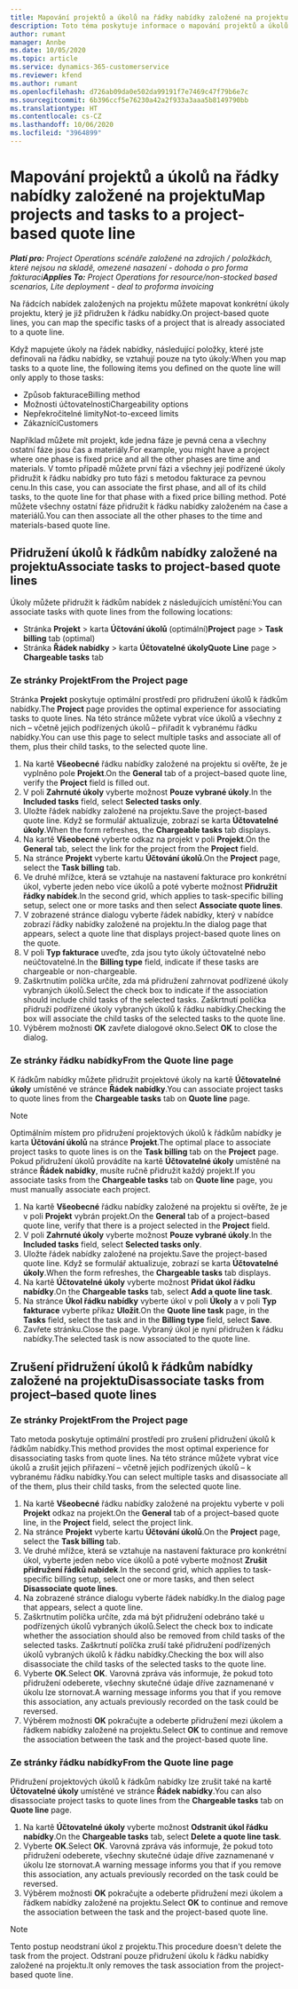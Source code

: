 ```yaml
---
title: Mapování projektů a úkolů na řádky nabídky založené na projektu
description: Toto téma poskytuje informace o mapování projektů a úkolů na řádku nabídky založené na projektu.
author: rumant
manager: Annbe
ms.date: 10/05/2020
ms.topic: article
ms.service: dynamics-365-customerservice
ms.reviewer: kfend
ms.author: rumant
ms.openlocfilehash: d726ab09da0e502da99191f7e7469c47f79b6e7c
ms.sourcegitcommit: 6b396ccf5e76230a42a2f933a3aaa5b8149790bb
ms.translationtype: HT
ms.contentlocale: cs-CZ
ms.lasthandoff: 10/06/2020
ms.locfileid: "3964899"
---
```

# <a name="map-projects-and-tasks-to-a-project-based-quote-line"></a><span data-ttu-id="8a867-103">Mapování projektů a úkolů na řádky nabídky založené na projektu</span><span class="sxs-lookup"><span data-stu-id="8a867-103">Map projects and tasks to a project-based quote line</span></span>

<span data-ttu-id="8a867-104">_**Platí pro:** Project Operations scénáře založené na zdrojích / položkách, které nejsou na skladě, omezené nasazení - dohoda o pro forma fakturaci_</span><span class="sxs-lookup"><span data-stu-id="8a867-104">_**Applies To:** Project Operations for resource/non-stocked based scenarios, Lite deployment - deal to proforma invoicing_</span></span>

<span data-ttu-id="8a867-105">Na řádcích nabídek založených na projektu můžete mapovat konkrétní úkoly projektu, který je již přidružen k řádku nabídky.</span><span class="sxs-lookup"><span data-stu-id="8a867-105">On project-based quote lines, you can map the specific tasks of a project that is already associated to a quote line.</span></span>

<span data-ttu-id="8a867-106">Když mapujete úkoly na řádek nabídky, následující položky, které jste definovali na řádku nabídky, se vztahují pouze na tyto úkoly:</span><span class="sxs-lookup"><span data-stu-id="8a867-106">When you map tasks to a quote line, the following items you defined on the quote line will only apply to those tasks:</span></span>

- <span data-ttu-id="8a867-107">Způsob fakturace</span><span class="sxs-lookup"><span data-stu-id="8a867-107">Billing method</span></span>
- <span data-ttu-id="8a867-108">Možnosti účtovatelnosti</span><span class="sxs-lookup"><span data-stu-id="8a867-108">Chargeability options</span></span>
- <span data-ttu-id="8a867-109">Nepřekročitelné limity</span><span class="sxs-lookup"><span data-stu-id="8a867-109">Not-to-exceed limits</span></span>
- <span data-ttu-id="8a867-110">Zákazníci</span><span class="sxs-lookup"><span data-stu-id="8a867-110">Customers</span></span>

<span data-ttu-id="8a867-111">Například můžete mít projekt, kde jedna fáze je pevná cena a všechny ostatní fáze jsou čas a materiály.</span><span class="sxs-lookup"><span data-stu-id="8a867-111">For example, you might have a project where one phase is fixed price and all the other phases are time and materials.</span></span> <span data-ttu-id="8a867-112">V tomto případě můžete první fázi a všechny její podřízené úkoly přidružit k řádku nabídky pro tuto fázi s metodou fakturace za pevnou cenu.</span><span class="sxs-lookup"><span data-stu-id="8a867-112">In this case, you can associate the first phase, and all of its child tasks, to the quote line for that phase with a fixed price billing method.</span></span> <span data-ttu-id="8a867-113">Poté můžete všechny ostatní fáze přidružit k řádku nabídky založeném na čase a materiálů.</span><span class="sxs-lookup"><span data-stu-id="8a867-113">You can then associate all the other phases to the time and materials-based quote line.</span></span>

## <a name="associate-tasks-to-project-based-quote-lines"></a><span data-ttu-id="8a867-114">Přidružení úkolů k řádkům nabídky založené na projektu</span><span class="sxs-lookup"><span data-stu-id="8a867-114">Associate tasks to project-based quote lines</span></span>

<span data-ttu-id="8a867-115">Úkoly můžete přidružit k řádkům nabídek z následujících umístění:</span><span class="sxs-lookup"><span data-stu-id="8a867-115">You can associate tasks with quote lines from the following locations:</span></span>

- <span data-ttu-id="8a867-116">Stránka **Projekt** > karta **Účtování úkolů** (optimální)</span><span class="sxs-lookup"><span data-stu-id="8a867-116">**Project** page > **Task billing** tab (optimal)</span></span>
- <span data-ttu-id="8a867-117">Stránka **Řádek nabídky** > karta **Účtovatelné úkoly**</span><span class="sxs-lookup"><span data-stu-id="8a867-117">**Quote Line** page > **Chargeable tasks** tab</span></span> 

### <a name="from-the-project-page"></a><span data-ttu-id="8a867-118">Ze stránky Projekt</span><span class="sxs-lookup"><span data-stu-id="8a867-118">From the Project page</span></span>

<span data-ttu-id="8a867-119">Stránka **Projekt** poskytuje optimální prostředí pro přidružení úkolů k řádkům nabídky.</span><span class="sxs-lookup"><span data-stu-id="8a867-119">The **Project** page provides the optimal experience for associating tasks to quote lines.</span></span> <span data-ttu-id="8a867-120">Na této stránce můžete vybrat více úkolů a všechny z nich – včetně jejich podřízených úkolů – přiřadit k vybranému řádku nabídky.</span><span class="sxs-lookup"><span data-stu-id="8a867-120">You can use this page to select multiple tasks and associate all of them, plus their child tasks, to the selected quote line.</span></span>

1. <span data-ttu-id="8a867-121">Na kartě **Všeobecné** řádku nabídky založené na projektu si ověřte, že je vyplněno pole **Projekt**.</span><span class="sxs-lookup"><span data-stu-id="8a867-121">On the **General** tab of a project–based quote line, verify the **Project** field is filled out.</span></span>
2. <span data-ttu-id="8a867-122">V poli **Zahrnuté úkoly** vyberte možnost **Pouze vybrané úkoly**.</span><span class="sxs-lookup"><span data-stu-id="8a867-122">In the **Included tasks** field, select **Selected tasks only**.</span></span>
3. <span data-ttu-id="8a867-123">Uložte řádek nabídky založené na projektu.</span><span class="sxs-lookup"><span data-stu-id="8a867-123">Save the project-based quote line.</span></span> <span data-ttu-id="8a867-124">Když se formulář aktualizuje, zobrazí se karta **Účtovatelné úkoly**.</span><span class="sxs-lookup"><span data-stu-id="8a867-124">When the form refreshes, the **Chargeable tasks** tab displays.</span></span>
4. <span data-ttu-id="8a867-125">Na kartě **Všeobecné** vyberte odkaz na projekt v poli **Projekt**.</span><span class="sxs-lookup"><span data-stu-id="8a867-125">On the **General** tab, select the link for the project from the **Project** field.</span></span>
5. <span data-ttu-id="8a867-126">Na stránce **Projekt** vyberte kartu **Účtování úkolů**.</span><span class="sxs-lookup"><span data-stu-id="8a867-126">On the **Project** page, select the **Task billing** tab.</span></span>
6. <span data-ttu-id="8a867-127">Ve druhé mřížce, která se vztahuje na nastavení fakturace pro konkrétní úkol, vyberte jeden nebo více úkolů a poté vyberte možnost **Přidružit řádky nabídek**.</span><span class="sxs-lookup"><span data-stu-id="8a867-127">In the second grid, which applies to task-specific billing setup, select one or more tasks and then select **Associate quote lines**.</span></span>
7. <span data-ttu-id="8a867-128">V zobrazené stránce dialogu vyberte řádek nabídky, který v nabídce zobrazí řádky nabídky založené na projektu.</span><span class="sxs-lookup"><span data-stu-id="8a867-128">In the dialog page that appears, select a quote line that displays project-based quote lines on the quote.</span></span>
8. <span data-ttu-id="8a867-129">V poli **Typ fakturace** uveďte, zda jsou tyto úkoly účtovatelné nebo neúčtovatelné.</span><span class="sxs-lookup"><span data-stu-id="8a867-129">In the **Billing type** field, indicate if these tasks are chargeable or non-chargeable.</span></span>
9. <span data-ttu-id="8a867-130">Zaškrtnutím políčka určíte, zda má přidružení zahrnovat podřízené úkoly vybraných úkolů.</span><span class="sxs-lookup"><span data-stu-id="8a867-130">Select the check box to indicate if the association should include child tasks of the selected tasks.</span></span> <span data-ttu-id="8a867-131">Zaškrtnutí políčka přidruží podřízené úkoly vybraných úkolů k řádku nabídky.</span><span class="sxs-lookup"><span data-stu-id="8a867-131">Checking the box will associate the child tasks of the selected tasks to the quote line.</span></span>
10. <span data-ttu-id="8a867-132">Výběrem možnosti **OK** zavřete dialogové okno.</span><span class="sxs-lookup"><span data-stu-id="8a867-132">Select **OK** to close the dialog.</span></span>

### <a name="from-the-quote-line-page"></a><span data-ttu-id="8a867-133">Ze stránky řádku nabídky</span><span class="sxs-lookup"><span data-stu-id="8a867-133">From the Quote line page</span></span>

<span data-ttu-id="8a867-134">K řádkům nabídky můžete přidružit projektové úkoly na kartě **Účtovatelné úkoly** umístěné ve stránce **Řádek nabídky**.</span><span class="sxs-lookup"><span data-stu-id="8a867-134">You can associate project tasks to quote lines from the **Chargeable tasks** tab on **Quote line** page.</span></span>

>[!NOTE]
><span data-ttu-id="8a867-135">Optimálním místem pro přidružení projektových úkolů k řádkům nabídky je karta **Účtování úkolů** na stránce **Projekt**.</span><span class="sxs-lookup"><span data-stu-id="8a867-135">The optimal place to associate project tasks to quote lines is on the **Task billing** tab on the **Project** page.</span></span> <span data-ttu-id="8a867-136">Pokud přidružení úkolů provádíte na kartě **Účtovatelné úkoly** umístěné na stránce **Řádek nabídky**, musíte ručně přidružit každý projekt.</span><span class="sxs-lookup"><span data-stu-id="8a867-136">If you associate tasks from the **Chargeable tasks** tab on **Quote line** page, you must manually associate each project.</span></span>

1. <span data-ttu-id="8a867-137">Na kartě **Všeobecné** řádku nabídky založené na projektu si ověřte, že je v poli **Projekt** vybrán projekt.</span><span class="sxs-lookup"><span data-stu-id="8a867-137">On the **General** tab of a project–based quote line, verify that there is a project selected in the **Project** field.</span></span>
2. <span data-ttu-id="8a867-138">V poli **Zahrnuté úkoly** vyberte možnost **Pouze vybrané úkoly**.</span><span class="sxs-lookup"><span data-stu-id="8a867-138">In the **Included tasks** field, select **Selected tasks only**.</span></span>
3. <span data-ttu-id="8a867-139">Uložte řádek nabídky založené na projektu.</span><span class="sxs-lookup"><span data-stu-id="8a867-139">Save the project-based quote line.</span></span> <span data-ttu-id="8a867-140">Když se formulář aktualizuje, zobrazí se karta **Účtovatelné úkoly**.</span><span class="sxs-lookup"><span data-stu-id="8a867-140">When the form refreshes, the **Chargeable tasks** tab displays.</span></span>
4. <span data-ttu-id="8a867-141">Na kartě **Účtovatelné úkoly** vyberte možnost **Přidat úkol řádku nabídky**.</span><span class="sxs-lookup"><span data-stu-id="8a867-141">On the **Chargeable tasks** tab, select **Add a quote line task**.</span></span>
5. <span data-ttu-id="8a867-142">Na stránce **Úkol řádku nabídky** vyberte úkol v poli **Úkoly** a v poli **Typ fakturace** vyberte příkaz **Uložit**.</span><span class="sxs-lookup"><span data-stu-id="8a867-142">On the **Quote line task** page, in the **Tasks** field, select the task and in the **Billing type** field, select **Save**.</span></span> 
6. <span data-ttu-id="8a867-143">Zavřete stránku.</span><span class="sxs-lookup"><span data-stu-id="8a867-143">Close the page.</span></span> <span data-ttu-id="8a867-144">Vybraný úkol je nyní přidružen k řádku nabídky.</span><span class="sxs-lookup"><span data-stu-id="8a867-144">The selected task is now associated to the quote line.</span></span>

## <a name="disassociate-tasks-from-projectbased-quote-lines"></a><span data-ttu-id="8a867-145">Zrušení přidružení úkolů k řádkům nabídky založené na projektu</span><span class="sxs-lookup"><span data-stu-id="8a867-145">Disassociate tasks from project–based quote lines</span></span>

### <a name="from-the-project-page"></a><span data-ttu-id="8a867-146">Ze stránky Projekt</span><span class="sxs-lookup"><span data-stu-id="8a867-146">From the Project page</span></span>

<span data-ttu-id="8a867-147">Tato metoda poskytuje optimální prostředí pro zrušení přidružení úkolů k řádkům nabídky.</span><span class="sxs-lookup"><span data-stu-id="8a867-147">This method provides the most optimal experience for disassociating tasks from quote lines.</span></span> <span data-ttu-id="8a867-148">Na této stránce můžete vybrat více úkolů a zrušit jejich přiřazení – včetně jejich podřízených úkolů – k vybranému řádku nabídky.</span><span class="sxs-lookup"><span data-stu-id="8a867-148">You can select multiple tasks and disassociate all of the them, plus their child tasks, from the selected quote line.</span></span>

1. <span data-ttu-id="8a867-149">Na kartě **Všeobecné** řádku nabídky založené na projektu vyberte v poli **Projekt** odkaz na projekt.</span><span class="sxs-lookup"><span data-stu-id="8a867-149">On the **General** tab of a project–based quote line, in the **Project** field, select the project link.</span></span>
2. <span data-ttu-id="8a867-150">Na stránce **Projekt** vyberte kartu **Účtování úkolů**.</span><span class="sxs-lookup"><span data-stu-id="8a867-150">On the **Project** page, select the **Task billing** tab.</span></span>
3. <span data-ttu-id="8a867-151">Ve druhé mřížce, která se vztahuje na nastavení fakturace pro konkrétní úkol, vyberte jeden nebo více úkolů a poté vyberte možnost **Zrušit přidružení řádků nabídek**.</span><span class="sxs-lookup"><span data-stu-id="8a867-151">In the second grid, which applies to task-specific billing setup, select one or more tasks, and then select **Disassociate quote lines**.</span></span>
4. <span data-ttu-id="8a867-152">Na zobrazené stránce dialogu vyberte řádek nabídky.</span><span class="sxs-lookup"><span data-stu-id="8a867-152">In the dialog page that appears, select a quote line.</span></span>
5. <span data-ttu-id="8a867-153">Zaškrtnutím políčka určíte, zda má být přidružení odebráno také u podřízených úkolů vybraných úkolů.</span><span class="sxs-lookup"><span data-stu-id="8a867-153">Select the check box to indicate whether the association should also be removed from child tasks of the selected tasks.</span></span> <span data-ttu-id="8a867-154">Zaškrtnutí políčka zruší také přidružení podřízených úkolů vybraných úkolů k řádku nabídky.</span><span class="sxs-lookup"><span data-stu-id="8a867-154">Checking the box will also disassociate the child tasks of the selected tasks to the quote line.</span></span>
6. <span data-ttu-id="8a867-155">Vyberte **OK**.</span><span class="sxs-lookup"><span data-stu-id="8a867-155">Select **OK**.</span></span> <span data-ttu-id="8a867-156">Varovná zpráva vás informuje, že pokud toto přidružení odeberete, všechny skutečné údaje dříve zaznamenané v úkolu lze stornovat.</span><span class="sxs-lookup"><span data-stu-id="8a867-156">A warning message informs you that if you remove this association, any actuals previously recorded on the task could be reversed.</span></span> 
7. <span data-ttu-id="8a867-157">Výběrem možnosti **OK** pokračujte a odeberte přidružení mezi úkolem a řádkem nabídky založené na projektu.</span><span class="sxs-lookup"><span data-stu-id="8a867-157">Select **OK** to continue and remove the association between the task and the project-based quote line.</span></span>

### <a name="from-the-quote-line-page"></a><span data-ttu-id="8a867-158">Ze stránky řádku nabídky</span><span class="sxs-lookup"><span data-stu-id="8a867-158">From the Quote line page</span></span>

<span data-ttu-id="8a867-159">Přidružení projektových úkolů k řádkům nabídky lze zrušit také na kartě **Účtovatelné úkoly** umístěné ve stránce **Řádek nabídky**.</span><span class="sxs-lookup"><span data-stu-id="8a867-159">You can also disassociate project tasks to quote lines from the **Chargeable tasks** tab on **Quote line** page.</span></span>

1. <span data-ttu-id="8a867-160">Na kartě **Účtovatelné úkoly** vyberte možnost **Odstranit úkol řádku nabídky**.</span><span class="sxs-lookup"><span data-stu-id="8a867-160">On the **Chargeable tasks** tab, select **Delete a quote line task**.</span></span>
2. <span data-ttu-id="8a867-161">Vyberte **OK**.</span><span class="sxs-lookup"><span data-stu-id="8a867-161">Select **OK**.</span></span> <span data-ttu-id="8a867-162">Varovná zpráva vás informuje, že pokud toto přidružení odeberete, všechny skutečné údaje dříve zaznamenané v úkolu lze stornovat.</span><span class="sxs-lookup"><span data-stu-id="8a867-162">A warning message informs you that if you remove this association, any actuals previously recorded on the task could be reversed.</span></span> 
3. <span data-ttu-id="8a867-163">Výběrem možnosti **OK** pokračujte a odeberte přidružení mezi úkolem a řádkem nabídky založené na projektu.</span><span class="sxs-lookup"><span data-stu-id="8a867-163">Select **OK** to continue and remove the association between the task and the project-based quote line.</span></span>

>[!NOTE]
> <span data-ttu-id="8a867-164">Tento postup neodstraní úkol z projektu.</span><span class="sxs-lookup"><span data-stu-id="8a867-164">This procedure doesn't delete the task from the project.</span></span> <span data-ttu-id="8a867-165">Odstraní pouze přidružení úkolu k řádku nabídky založené na projektu.</span><span class="sxs-lookup"><span data-stu-id="8a867-165">It only removes the task association from the project-based quote line.</span></span>
